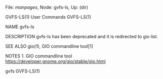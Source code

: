 File: *manpages*,  Node: gvfs-ls,  Up: (dir)

GVFS-LS(1)                       User Commands                      GVFS-LS(1)



NAME
       gvfs-ls

DESCRIPTION
       gvfs-ls has been deprecated and it is redirected to gio list.

SEE ALSO
       gio(1), GIO commandline tool[1]

NOTES
        1. GIO commandline tool
           https://developer.gnome.org/gio/stable/gio.html



gvfs                                                                GVFS-LS(1)
